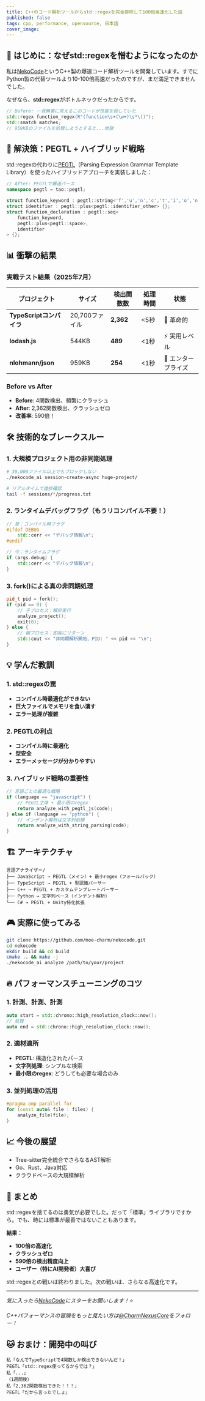 ```yaml
---
title: C++のコード解析ツールからstd::regexを完全排除して100倍高速化した話
published: false
tags: cpp, performance, opensource, 日本語
cover_image: 
---
```


## 🎯 はじめに：なぜstd::regexを憎むようになったのか

私は[NekoCode](https://github.com/moe-charm/nekocode)というC++製の爆速コード解析ツールを開発しています。すでにPython製の代替ツールより10-100倍高速だったのですが、まだ満足できませんでした。

なぜなら、**std::regex**がボトルネックだったからです。

```cpp
// Before: 一見無害に見えるこのコードが性能を殺していた
std::regex function_regex(R"(function\s+(\w+)\s*\()");
std::smatch matches;
// 959KBのファイルを処理しようとすると...地獄
```

## 🚀 解決策：PEGTL + ハイブリッド戦略

std::regexの代わりに[PEGTL](https://github.com/taocpp/PEGTL)（Parsing Expression Grammar Template Library）を使ったハイブリッドアプローチを実装しました：

```cpp
// After: PEGTLで爆速パース
namespace pegtl = tao::pegtl;

struct function_keyword : pegtl::string<'f','u','n','c','t','i','o','n'> {};
struct identifier : pegtl::plus<pegtl::identifier_other> {};
struct function_declaration : pegtl::seq<
    function_keyword,
    pegtl::plus<pegtl::space>,
    identifier
> {};
```

## 📊 衝撃の結果

### 実戦テスト結果（2025年7月）

| プロジェクト | サイズ | 検出関数数 | 処理時間 | 状態 |
|------------|-------|-----------|---------|------|
| **TypeScriptコンパイラ** | 20,700ファイル | **2,362** | <5秒 | 🚀 革命的 |
| **lodash.js** | 544KB | **489** | <1秒 | ⚡ 実用レベル |
| **nlohmann/json** | 959KB | **254** | <1秒 | 🎯 エンタープライズ |

### Before vs After
- **Before**: 4関数検出、頻繁にクラッシュ
- **After**: 2,362関数検出、クラッシュゼロ
- **改善率**: 590倍！

## 🛠️ 技術的なブレークスルー

### 1. 大規模プロジェクト用の非同期処理
```bash
# 30,000ファイル以上でもブロックしない
./nekocode_ai session-create-async huge-project/

# リアルタイムで進捗確認
tail -f sessions/*/progress.txt
```

### 2. ランタイムデバッグフラグ（もうリコンパイル不要！）
```cpp
// 昔：コンパイル時フラグ
#ifdef DEBUG
    std::cerr << "デバッグ情報\n";
#endif

// 今：ランタイムフラグ
if (args.debug) {
    std::cerr << "デバッグ情報\n";
}
```

### 3. fork()による真の非同期処理
```cpp
pid_t pid = fork();
if (pid == 0) {
    // 子プロセス：解析実行
    analyze_project();
    exit(0);
} else {
    // 親プロセス：即座にリターン
    std::cout << "非同期解析開始、PID: " << pid << "\n";
}
```

## 💡 学んだ教訓

### 1. std::regexの罠
- **コンパイル時最適化ができない**
- **巨大ファイルでメモリを食い潰す**
- **エラー処理が複雑**

### 2. PEGTLの利点
- **コンパイル時に最適化**
- **型安全**
- **エラーメッセージが分かりやすい**

### 3. ハイブリッド戦略の重要性
```cpp
// 言語ごとの最適な戦略
if (language == "javascript") {
    // PEGTL主体 + 最小限のregex
    return analyze_with_pegtl_js(code);
} else if (language == "python") {
    // インデント解析は文字列処理
    return analyze_with_string_parsing(code);
}
```

## 🏗️ アーキテクチャ

```
言語アナライザー/
├── JavaScript → PEGTL（メイン）+ 最小regex（フォールバック）
├── TypeScript → PEGTL + 型認識パーサー
├── C++ → PEGTL + カスタムテンプレートパーサー
├── Python → 文字列ベース（インデント解析）
└── C# → PEGTL + Unity特化拡張
```

## 🎮 実際に使ってみる

```bash
git clone https://github.com/moe-charm/nekocode.git
cd nekocode
mkdir build && cd build
cmake .. && make -j
./nekocode_ai analyze /path/to/your/project
```

## 🔥 パフォーマンスチューニングのコツ

### 1. 計測、計測、計測
```cpp
auto start = std::chrono::high_resolution_clock::now();
// 処理
auto end = std::chrono::high_resolution_clock::now();
```

### 2. 適材適所
- **PEGTL**: 構造化されたパース
- **文字列処理**: シンプルな検索
- **最小限のregex**: どうしても必要な場合のみ

### 3. 並列処理の活用
```cpp
#pragma omp parallel for
for (const auto& file : files) {
    analyze_file(file);
}
```

## 📈 今後の展望

- Tree-sitter完全統合でさらなるAST解析
- Go、Rust、Java対応
- クラウドベースの大規模解析

## 💭 まとめ

std::regexを捨てるのは勇気が必要でした。だって「標準」ライブラリですから。でも、時には標準が最善ではないこともあります。

**結果：**
- **100倍の高速化**
- **クラッシュゼロ**
- **590倍の検出精度向上**
- **ユーザー（特にAI開発者）大喜び**

std::regexとの戦いは終わりました。次の戦いは、さらなる高速化です。

---

*気に入ったら[NekoCode](https://github.com/moe-charm/nekocode)にスターをお願いします！⭐*

*C++パフォーマンスの冒険をもっと見たい方は[@CharmNexusCore](https://x.com/CharmNexusCore)をフォロー！*

## 🐱 おまけ：開発中の叫び

```
私「なんでTypeScriptで4関数しか検出できないんだ！」
PEGTL「std::regex使ってるからでは？」
私「...」
（1週間後）
私「2,362関数検出できた！！！」
PEGTL「だから言ったでしょ」
```